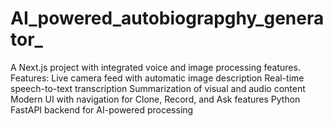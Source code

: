 # AI_powered_autobiograpghy_generator_
A Next.js project with integrated voice and image processing features.  Features:  Live camera feed with automatic image description Real-time speech-to-text transcription Summarization of visual and audio content Modern UI with navigation for Clone, Record, and Ask features Python FastAPI backend for AI-powered processing
